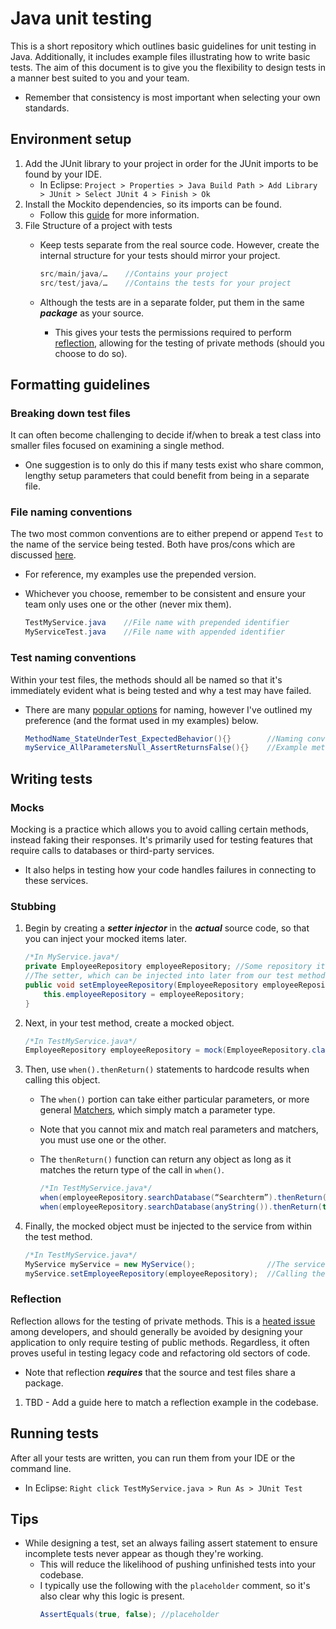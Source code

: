 # Java unit testing
This is a short repository which outlines basic guidelines for unit testing in Java. Additionally, it includes example files illustrating how to write basic tests. The aim of this document is to give you the flexibility to design tests in a manner best suited to you and your team.
   * Remember that consistency is most important when selecting your own standards.

## Environment setup
1. Add the JUnit library to your project in order for the JUnit imports to be found by your IDE.
    * In Eclipse: `Project > Properties > Java Build Path > Add Library > JUnit > Select JUnit 4 > Finish > Ok`
2. Install the Mockito dependencies, so its imports can be found.
    * Follow this [guide](http://www.vogella.com/tutorials/Mockito/article.html#mockito_installation) for more information.
3. File Structure of a project with tests
   * Keep tests separate from the real source code. However, create the internal structure for your tests should mirror your project.
   
      ```java
      src/main/java/…    //Contains your project
      src/test/java/…    //Contains the tests for your project
      ```
   
   * Although the tests are in a separate folder, put them in the same **_package_** as your source.
      * This gives your tests the permissions required to perform [reflection](https://docs.oracle.com/javase/tutorial/reflect/), allowing for the testing of private methods (should you choose to do so).

## Formatting guidelines
### Breaking down test files
It can often become challenging to decide if/when to break a test class into smaller files focused on examining a single method.
* One suggestion is to only do this if many tests exist who share common, lengthy setup parameters that could benefit from being in a separate file.

### File naming conventions
The two most common conventions are to either prepend or append `Test` to the name of the service being tested. Both have pros/cons which are discussed [here](https://stackoverflow.com/questions/3146821/naming-convention-junit-suffix-or-prefix-test).
   * For reference, my examples use the prepended version.
   * Whichever you choose, remember to be consistent and ensure your team only uses one or the other (never mix them).

      ```java
      TestMyService.java    //File name with prepended identifier
      MyServiceTest.java    //File name with appended identifier
      ```

### Test naming conventions
Within your test files, the methods should all be named so that it's immediately evident what is being tested and why a test may have failed.
  * There are many [popular options](https://dzone.com/articles/7-popular-unit-test-naming) for naming, however I've outlined my preference (and the format used in my examples) below.

      ```java
      MethodName_StateUnderTest_ExpectedBehavior(){}        //Naming convention
      myService_AllParametersNull_AssertReturnsFalse(){}    //Example method name
      ```

## Writing tests
### Mocks
Mocking is a practice which allows you to avoid calling certain methods, instead faking their responses. It's primarily used for testing features that require calls to databases or third-party services.
  * It also helps in testing how your code handles failures in connecting to these services.

### Stubbing
1. Begin by creating a **_setter injector_** in the **_actual_** source code, so that you can inject your mocked items later.
      
      ```java
      /*In MyService.java*/
      private EmployeeRepository employeeRepository; //Some repository item
      //The setter, which can be injected into later from our test methods
      public void setEmployeeRepository(EmployeeRepository employeeRepository){
          this.employeeRepository = employeeRepository;
      }
      ```
      
2. Next, in your test method, create a mocked object.

      ```java
      /*In TestMyService.java*/
      EmployeeRepository employeeRepository = mock(EmployeeRepository.class);
      ```

3. Then, use `when().thenReturn()` statements to hardcode results when calling this object.
    * The `when()` portion can take either particular parameters, or more general [Matchers](https://static.javadoc.io/org.mockito/mockito-core/1.9.5/org/mockito/Matchers.html), which simply match a parameter type.
    * Note that you cannot mix and match real parameters and matchers, you must use one or the other.
    * The `thenReturn()` function can return any object as long as it matches the return type of the call in `when()`.

      ```java
      /*In TestMyService.java*/
      when(employeeRepository.searchDatabase(“Searchterm”).thenReturn(true);
      when(employeeRepository.searchDatabase(anyString()).thenReturn(true);
      ```

4. Finally, the mocked object must be injected to the service from within the test method.

    ```java
    /*In TestMyService.java*/
    MyService myService = new MyService();                //The service object whose methods you're testing
    myService.setEmployeeRepository(employeeRepository);  //Calling the injection method
    ```

### Reflection
Reflection allows for the testing of private methods. This is a [heated issue](https://stackoverflow.com/questions/34571/how-do-i-test-a-private-function-or-a-class-that-has-private-methods-fields-or) among developers, and should generally be avoided by designing your application to only require testing of public methods. Regardless, it often proves useful in testing legacy code and refactoring old sectors of code.
  * Note that reflection **_requires_** that the source and test files share a package.

1. TBD - Add a guide here to match a reflection example in the codebase.

## Running tests
After all your tests are written, you can run them from your IDE or the command line.
  * In Eclipse: `Right click TestMyService.java > Run As > JUnit Test`

## Tips
* While designing a test, set an always failing assert statement to ensure incomplete tests never appear as though they're working.
  * This will reduce the likelihood of pushing unfinished tests into your codebase.
  * I typically use the following with the `placeholder` comment, so it's also clear why this logic is present.
    ```java
    AssertEquals(true, false); //placeholder
    ```
